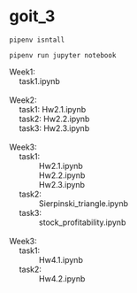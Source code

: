 # goit_3
```
pipenv isntall
```
```
pipenv run jupyter notebook
````


Week1: \
&emsp; task1.ipynb\
  \
Week2: \
&emsp; task1: Hw2.1.ipynb \
&emsp; task2: Hw2.2.ipynb \
&emsp; task3: Hw2.3.ipynb \
\
Week3:\
&emsp; task1: \
&emsp; &emsp;  &emsp; Hw2.1.ipynb \
&emsp; &emsp;  &emsp; Hw2.2.ipynb \
&emsp; &emsp; &emsp; Hw2.3.ipynb \
&emsp; task2: \
&emsp; &emsp;  &emsp; Sierpinski_triangle.ipynb \
&emsp; task3: \
&emsp; &emsp;  &emsp; stock_profitability.ipynb\
\
Week3:\
&emsp; task1: \
&emsp; &emsp;  &emsp; Hw4.1.ipynb \
&emsp; task2: \
&emsp; &emsp;  &emsp; Hw4.2.ipynb 

